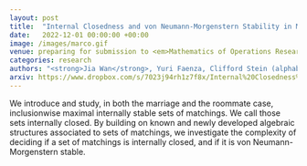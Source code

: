 ```yaml
---
layout: post
title:  "Internal Closedness and von Neumann-Morgenstern Stability in Matching Theory: Structures and Complexity"
date:   2022-12-01 00:00:00 +00:00
image: /images/marco.gif
venue: preparing for submission to <em>Mathematics of Operations Research</em>
categories: research
authors: "<strong>Jia Wan</strong>, Yuri Faenza, Clifford Stein (alphabetical order)" 
arxiv: https://www.dropbox.com/s/7023j94rh1z7f8x/Internal%20Closedness%20and%20von%20Neumann-Morgenstern%20Stability%20in%20Matching%20Theory.pdf?dl=0
---
```

We introduce and study, in both the marriage and the roommate case, inclusionwise maximal internally stable sets of matchings. We call those sets internally closed. By building on known and newly developed algebraic structures associated to sets of matchings, we investigate the complexity of deciding if a set of matchings is internally closed, and if it is von Neumann-Morgenstern stable.
